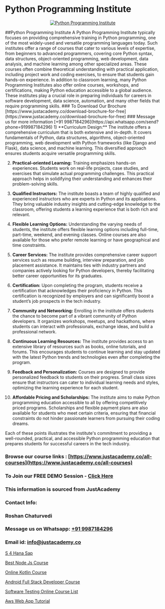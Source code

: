 # Python Programming Institute

<p align="center">
  <a href="https://justacademy.co/course-detail/python-training">
    <img src="https://justacademy.co/storage2/course_image/1709713400_course_image.webp" alt="Python Programming Institute">
  </a>
</p>
##Python Programming Institute
A Python Programming Institute typically focuses on providing comprehensive training in Python programming, one of the most widely-used and versatile programming languages today. Such institutes offer a range of courses that cater to various levels of expertise, from beginners to advanced programmers, covering core Python syntax, data structures, object-oriented programming, web development, data analysis, and machine learning among other specialized areas. These courses often combine theoretical understanding with practical application, including project work and coding exercises, to ensure that students gain hands-on experience. In addition to classroom learning, many Python Programming Institutes also offer online courses, workshops, and certifications, making Python education accessible to a global audience. These institutes play a crucial role in preparing individuals for careers in software development, data science, automation, and many other fields that require programming skills.
### To Download Our Brochure [https://www.justacademy.co/download-brochure-for-free](https://www.justacademy.co/download-brochure-for-free)
### Message us for more information [+91 9987184296](https://api.whatsapp.com/send?phone=919987184296)
1) **Curriculum Design:** The institute offers a comprehensive curriculum that is both extensive and in-depth. It covers fundamentals of Python, data structures, algorithms, object-oriented programming, web development with Python frameworks (like Django and Flask), data science, and machine learning. This diversified approach ensures students acquire versatile programming skills.

2) **Practical-oriented Learning:** Training emphasizes hands-on experiences. Students work on real-life projects, case studies, and exercises that simulate actual programming challenges. This practical approach helps in solidifying their understanding and enhances their problem-solving skills.

3) **Qualified Instructors:** The institute boasts a team of highly qualified and experienced instructors who are experts in Python and its applications. They bring valuable industry insights and cutting-edge knowledge to the classroom, offering students a learning experience that is both rich and relevant.

4) **Flexible Learning Options:** Understanding the varying needs of students, the institute offers flexible learning options including full-time, part-time, weekend, and evening classes. Online courses are also available for those who prefer remote learning or have geographical and time constraints.

5) **Career Services:** The institute provides comprehensive career support services such as resume building, interview preparation, and job placement assistance. It maintains ties with industry partners and companies actively looking for Python developers, thereby facilitating better career opportunities for its graduates.

6) **Certification:** Upon completing the program, students receive a certification that acknowledges their proficiency in Python. This certification is recognized by employers and can significantly boost a student’s job prospects in the tech industry.

7) **Community and Networking:** Enrolling in the institute offers students the chance to become part of a vibrant community of Python developers. It organizes workshops, meetups, and hackathons, where students can interact with professionals, exchange ideas, and build a professional network.

8) **Continuous Learning Resources:** The institute provides access to an extensive library of resources such as books, online tutorials, and forums. This encourages students to continue learning and stay updated with the latest Python trends and technologies even after completing the program.

9) **Feedback and Personalization:** Courses are designed to provide personalized feedback to students on their progress. Small class sizes ensure that instructors can cater to individual learning needs and styles, optimizing the learning experience for each student.

10) **Affordable Pricing and Scholarships:** The institute aims to make Python programming education accessible to all by offering competitively priced programs. Scholarships and flexible payment plans are also available for students who meet certain criteria, ensuring that financial constraints do not hinder passionate learners from pursuing their coding dreams.

Each of these points illustrates the institute's commitment to providing a well-rounded, practical, and accessible Python programming education that prepares students for successful careers in the tech industry.

### Browse our course links : [https://www.justacademy.co/all-courses](https://www.justacademy.co/all-courses) 
### To Join our FREE DEMO Session - [Click Here](https://www.justacademy.co/register-for-course-demo)


### This information is sourced from JustAcademy
### Contact Info:
### Roshan Chaturvedi
### Message us on Whatsapp: [+91 9987184296](https://api.whatsapp.com/send?phone=919987184296)
### Email id: [info@justacademy.co](mailto:info@justacademy.co)
                
[S 4 Hana Sap](https://www.linkedin.com/pulse/4-hana-sap-justacademy-upm1c/)

[Best Node Js Course](https://www.linkedin.com/pulse/best-node-js-course-justacademy-sunnyvale-vbh2c?trackingId=bLatPLXMHbLS93PYe%2Fnrtg%3D%3D&lipi=urn%3Ali%3Apage%3Ad_flagship3_company_admin%3Bw3FaZuhqQImafpQ55o%2FftQ%3D%3D)

[Online Kotlin Course](https://medium.com/@ranepooja/online-kotlin-course-b6df1d48d0e2)

[Android Full Stack Developer Course](https://medium.com/@kumarishimmi99/android-full-stack-developer-course-e1b860a78cc4)

[Software Testing Online Course List](https://justacademyin.github.io/justacademy/software-testing-online-course-list)

[Aws Web App Tutorial](https://justacademyin.github.io/justacademy/aws-web-app-tutorial)

